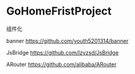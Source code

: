# GoHomeFristProject
组件化

banner
https://github.com/youth5201314/banner

JsBridge
https://github.com/lzyzsd/JsBridge

ARouter
https://github.com/alibaba/ARouter